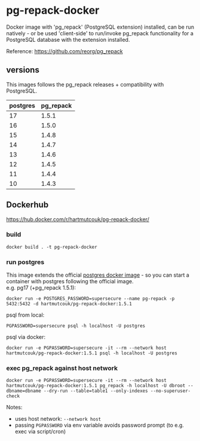 # pg-repack-docker

Docker image with 'pg_repack' (PostgreSQL extension) installed, can be run natively - or be used 'client-side' to run/invoke pg_repack functionality
for a PostgreSQL database with the extension installed.

Reference: https://github.com/reorg/pg_repack

## versions

This images follows the pg_repack releases + compatibility with PostgreSQL.

| postgres | pg_repack |
|----------|-----------|
| 17       | 1.5.1     |
| 16       | 1.5.0     |
| 15       | 1.4.8     |
| 14       | 1.4.7     |
| 13       | 1.4.6     |
| 12       | 1.4.5     |
| 11       | 1.4.4     |
| 10       | 1.4.3     |


## Dockerhub

https://hub.docker.com/r/hartmutcouk/pg-repack-docker/


### build

```
docker build . -t pg-repack-docker
```

### run postgres

This image extends the official [postgres docker image](https://hub.docker.com/_/postgres/) - so you can start a container with postgres following the official image.      
e.g. pg17 (+pg_repack 1.5.1):

```
docker run -e POSTGRES_PASSWORD=supersecure --name pg-repack -p 5432:5432 -d hartmutcouk/pg-repack-docker:1.5.1
```

psql from local:
```
PGPASSWORD=supersecure psql -h localhost -U postgres
```

psql via docker:
```
docker run -e PGPASSWORD=supersecure -it --rm --network host hartmutcouk/pg-repack-docker:1.5.1 psql -h localhost -U postgres
```


### exec pg_repack against host network

```
docker run -e PGPASSWORD=supersecure -it --rm --network host hartmutcouk/pg-repack-docker:1.5.1 pg_repack -h localhost -U dbroot --dbname=dbname --dry-run --table=table1 --only-indexes --no-superuser-check
```

Notes:
- uses host network: `--network host`
- passing `PGPASSWORD` via env variable avoids password prompt (to e.g. exec via script/cron)
